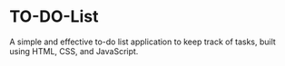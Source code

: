 # TO-DO-List
A simple and effective to-do list application to keep track of tasks, built using HTML, CSS, and JavaScript.
